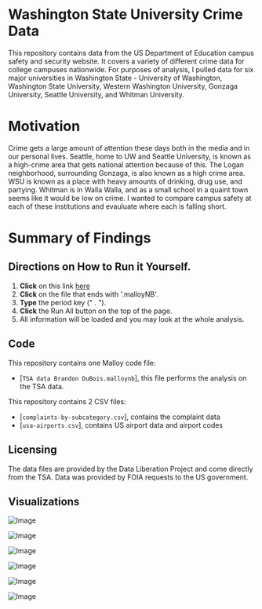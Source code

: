 # Washington State University Crime Data

This repository contains data from the US Department of Education campus safety and security website.  It covers a variety of different crime data for college campuses nationwide.  For purposes of analysis, I pulled data for six major universities in Washington State - University of Washington, Washington State University, Western Washington University, Gonzaga University, Seattle University, and Whitman University.  

# Motivation
Crime gets a large amount of attention these days both in the media and in our personal lives.  Seattle, home to UW and Seattle University, is known as a high-crime area that gets national attention because of this.  The Logan neighborhood, surrounding Gonzaga, is also known as a high crime area.  WSU is known as a place with heavy amounts of drinking, drug use, and partying.  Whitman is in Walla Walla, and as a small school in a quaint town seems like it would be low on crime.  I wanted to compare campus safety at each of these institutions and evauluate where each is falling short.   

# Summary of Findings


## Directions on How to Run it Yourself. 
1.  **Click** on this link [here](https://github.com/BrandonDuBois1/Malloy-TSA) 
2.   **Click** on the file that ends with '.malloyNB'.
3.   **Type** the period key (" . "). 
4.   **Click** the Run All button on the top of the page. 
5. All information will be loaded and you may look at the whole analysis.


## Code

This repository contains one Malloy code file:
- [`TSA data Brandon DuBois.malloynb`], this file performs the analysis on the TSA data.

This repository contains 2 CSV files:
- [`complaints-by-subcategory.csv`], contains the complaint data 
- [`usa-airports.csv`], contains US airport data and airport codes

## Licensing 

The data files are provided by the Data Liberation Project and come directly from the TSA.  Data was provided by FOIA requests to the US government.  

## Visualizations
![Image](https://github.com/user-attachments/assets/78bfb54a-b444-4495-9fbb-36a4371f2029)

![Image](https://github.com/user-attachments/assets/9894952c-26f4-4931-9b06-8327758be7e0)

![Image](https://github.com/user-attachments/assets/61467b4f-21b7-4bb5-9644-410567179dac)

![Image](https://github.com/user-attachments/assets/9d8ec6b1-6e2d-4d2d-b821-73f005137194)

![Image](https://github.com/user-attachments/assets/abecec88-c8cc-4276-a866-5cdce70f10ba)

![Image](https://github.com/user-attachments/assets/95f1c1fa-3ddf-4520-8c4d-ce8433b9f7d3)
